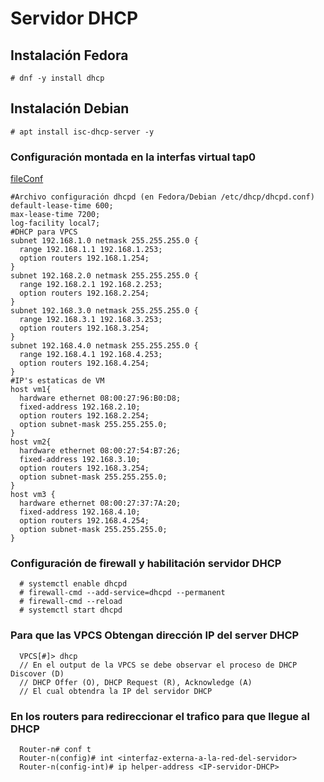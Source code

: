 # Servidor DHCP #

## Instalación Fedora ##

```
# dnf -y install dhcp
```

## Instalación Debian ##

```
# apt install isc-dhcp-server -y
```

### Configuración montada en la interfas virtual tap0 ###

[fileConf](dhcpd.conf)

```
#Archivo configuración dhcpd (en Fedora/Debian /etc/dhcp/dhcpd.conf)
default-lease-time 600;
max-lease-time 7200;
log-facility local7;
#DHCP para VPCS
subnet 192.168.1.0 netmask 255.255.255.0 {
  range 192.168.1.1 192.168.1.253;
  option routers 192.168.1.254;
}
subnet 192.168.2.0 netmask 255.255.255.0 {
  range 192.168.2.1 192.168.2.253;
  option routers 192.168.2.254;
}
subnet 192.168.3.0 netmask 255.255.255.0 {
  range 192.168.3.1 192.168.3.253;
  option routers 192.168.3.254;
}
subnet 192.168.4.0 netmask 255.255.255.0 {
  range 192.168.4.1 192.168.4.253;
  option routers 192.168.4.254;
}
#IP's estaticas de VM
host vm1{
  hardware ethernet 08:00:27:96:B0:D8;
  fixed-address 192.168.2.10;
  option routers 192.168.2.254;
  option subnet-mask 255.255.255.0;
}
host vm2{
  hardware ethernet 08:00:27:54:B7:26;
  fixed-address 192.168.3.10;
  option routers 192.168.3.254;
  option subnet-mask 255.255.255.0;
}
host vm3 {
  hardware ethernet 08:00:27:37:7A:20;
  fixed-address 192.168.4.10;
  option routers 192.168.4.254;
  option subnet-mask 255.255.255.0;
}
```

### Configuración de firewall y habilitación servidor DHCP ###

```
  # systemctl enable dhcpd
  # firewall-cmd --add-service=dhcpd --permanent
  # firewall-cmd --reload
  # systemctl start dhcpd
```

### Para que las VPCS Obtengan dirección IP del server DHCP ###

```
  VPCS[#]> dhcp
  // En el output de la VPCS se debe observar el proceso de DHCP Discover (D)
  // DHCP Offer (O), DHCP Request (R), Acknowledge (A)
  // El cual obtendra la IP del servidor DHCP
```

### En los routers para redireccionar el trafico para que llegue al DHCP ###

```
  Router-n# conf t
  Router-n(config)# int <interfaz-externa-a-la-red-del-servidor>
  Router-n(config-int)# ip helper-address <IP-servidor-DHCP>
```
